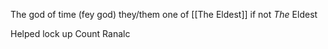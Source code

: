 The god of time (fey god) they/them 
one of [[The Eldest]] if not *The* Eldest

Helped lock up Count Ranalc
